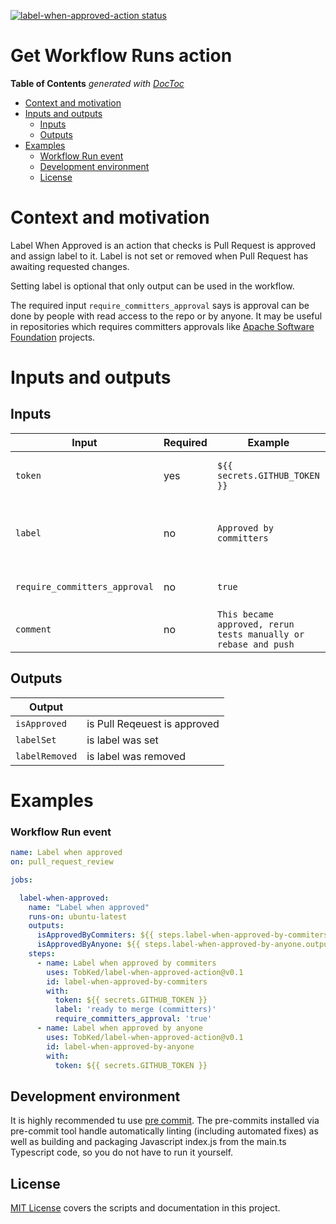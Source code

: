 <p><a href="https://github.com/TobKed/label-when-approved-action/actions">
<img alt="label-when-approved-action status"
    src="https://github.com/TobKed/label-when-approved-action/workflows/Test%20the%20build/badge.svg"></a>

# Get Workflow Runs action


<!-- START doctoc generated TOC please keep comment here to allow auto update -->
<!-- DON'T EDIT THIS SECTION, INSTEAD RE-RUN doctoc TO UPDATE -->
**Table of Contents**  *generated with [DocToc](https://github.com/thlorenz/doctoc)*

- [Context and motivation](#context-and-motivation)
- [Inputs and outputs](#inputs-and-outputs)
  - [Inputs](#inputs)
  - [Outputs](#outputs)
- [Examples](#examples)
    - [Workflow Run event](#workflow-run-event)
  - [Development environment](#development-environment)
  - [License](#license)

<!-- END doctoc generated TOC please keep comment here to allow auto update -->

# Context and motivation

Label When Approved is an action that checks is Pull Request is approved and assign label to it.
Label is not set or removed when Pull Request has awaiting requested changes.

Setting label is optional that only output can be used in the workflow.

The required input `require_committers_approval` says is approval can be done by people with read access to the repo
or by anyone. It may be useful in repositories which requires committers approvals like [Apache Software Foundation](https://github.com/apache/)
projects.

# Inputs and outputs

## Inputs

| Input                         | Required | Example                                                         | Comment                                                                 |
|-------------------------------|----------|-----------------------------------------------------------------|-------------------------------------------------------------------------|
| `token`                       | yes      | `${{ secrets.GITHUB_TOKEN }}`                                   | The github token passed from `${{ secrets.GITHUB_TOKEN }}`              |
| `label`                       | no       | `Approved by committers`                                        | Label to be added/removed to the Pull Request if approved/not approved  |
| `require_committers_approval` | no       | `true`                                                          | Is approval from user with write permission required                    |
| `comment`                     | no       | `This became approved, rerun tests manually or rebase and push` | Add optional comment to the PR when approved                            |

## Outputs

| Output         |                              |
|----------------|------------------------------|
| `isApproved`   | is Pull Reqeuest is approved |
| `labelSet`     | is label was set             |
| `labelRemoved` | is label was removed         |

# Examples

### Workflow Run event

```yaml
name: Label when approved
on: pull_request_review

jobs:

  label-when-approved:
    name: "Label when approved"
    runs-on: ubuntu-latest
    outputs:
      isApprovedByCommiters: ${{ steps.label-when-approved-by-commiters.outputs.isApproved }}
      isApprovedByAnyone: ${{ steps.label-when-approved-by-anyone.outputs.isApproved }}
    steps:
      - name: Label when approved by commiters
        uses: TobKed/label-when-approved-action@v0.1
        id: label-when-approved-by-commiters
        with:
          token: ${{ secrets.GITHUB_TOKEN }}
          label: 'ready to merge (committers)'
          require_committers_approval: 'true'
      - name: Label when approved by anyone
        uses: TobKed/label-when-approved-action@v0.1
        id: label-when-approved-by-anyone
        with:
          token: ${{ secrets.GITHUB_TOKEN }}
```


## Development environment

It is highly recommended tu use [pre commit](https://pre-commit.com). The pre-commits
installed via pre-commit tool handle automatically linting (including automated fixes) as well
as building and packaging Javascript index.js from the main.ts Typescript code, so you do not have
to run it yourself.

## License
[MIT License](LICENSE) covers the scripts and documentation in this project.
